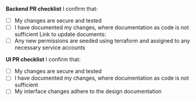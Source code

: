 

**Backend PR checklist**
I confirm that:
- [ ] My changes are secure and tested
- [ ] I have documented my changes, where documentation as code is not sufficient
  Link to update documents:
- [ ] Any new permissions are seeded using terraform and assigned to any necessary service accounts

**UI PR checklist**
I confirm that:
- [ ] My changes are secure and tested
- [ ] I have documented my changes, where documentation as code is not sufficient
- [ ] My interface changes adhere to the design documentation
